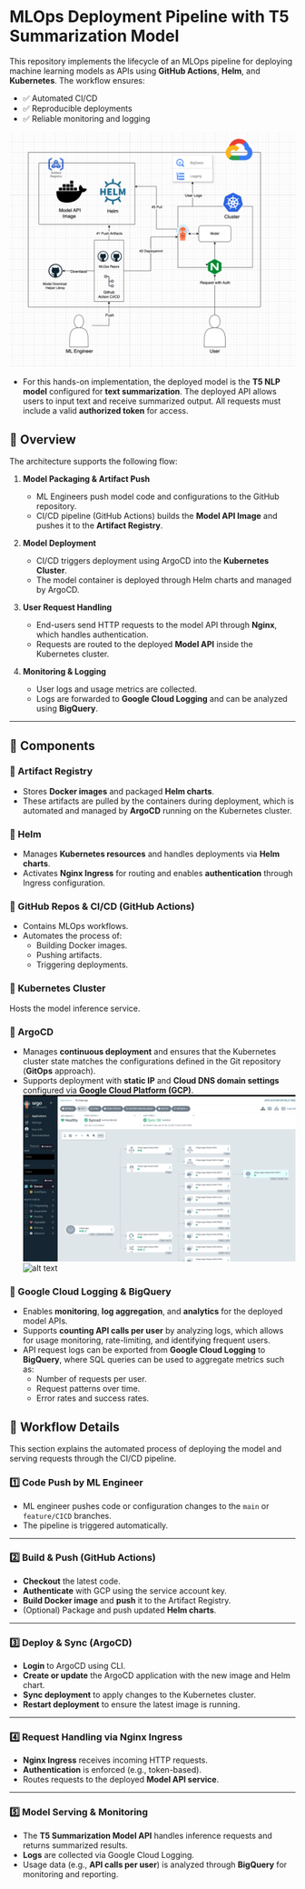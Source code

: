 # MLOps Deployment Pipeline with T5 Summarization Model

This repository implements the lifecycle of an MLOps pipeline for deploying machine learning models as APIs using **GitHub Actions**, **Helm**, and **Kubernetes**. The workflow ensures:

- ✅ Automated CI/CD  
- ✅ Reproducible deployments  
- ✅ Reliable monitoring and logging  

![diagram](../images/diagram.png)

- For this hands-on implementation, the deployed model is the **T5 NLP model** configured for **text summarization**. The deployed API allows users to input text and receive summarized output. All requests must include a valid **authorized token** for access.

## 📌 Overview

The architecture supports the following flow:

1. **Model Packaging & Artifact Push**
   - ML Engineers push model code and configurations to the GitHub repository.
   - CI/CD pipeline (GitHub Actions) builds the **Model API Image** and pushes it to the **Artifact Registry**.

2. **Model Deployment**
   - CI/CD triggers deployment using ArgoCD into the **Kubernetes Cluster**.
   - The model container is deployed through Helm charts and managed by ArgoCD.

3. **User Request Handling**
   - End-users send HTTP requests to the model API through **Nginx**, which handles authentication.
   - Requests are routed to the deployed **Model API** inside the Kubernetes cluster.

4. **Monitoring & Logging**
   - User logs and usage metrics are collected.
   - Logs are forwarded to **Google Cloud Logging** and can be analyzed using **BigQuery**.

---

## 📂 Components

### 🔹 Artifact Registry
- Stores **Docker images** and packaged **Helm charts**.
- These artifacts are pulled by the containers during deployment, which is automated and managed by **ArgoCD** running on the Kubernetes cluster.

### 🔹 Helm
- Manages **Kubernetes resources** and handles deployments via **Helm charts**.
- Activates **Nginx Ingress** for routing and enables **authentication** through Ingress configuration.


### 🔹 GitHub Repos & CI/CD (GitHub Actions)
- Contains MLOps workflows.
- Automates the process of:
  - Building Docker images.
  - Pushing artifacts.
  - Triggering deployments.

### 🔹 Kubernetes Cluster
Hosts the model inference service.

### 🔹 ArgoCD
- Manages **continuous deployment** and ensures that the Kubernetes cluster state matches the configurations defined in the Git repository (**GitOps** approach).
- Supports deployment with **static IP** and **Cloud DNS domain settings** configured via **Google Cloud Platform (GCP)**.
![alt text](../images/argoCD.png)
![alt text](../../image/nginx-ingress/nginx-ingrace-congroller.png)


### 🔹 Google Cloud Logging & BigQuery
- Enables **monitoring**, **log aggregation**, and **analytics** for the deployed model APIs.
- Supports **counting API calls per user** by analyzing logs, which allows for usage monitoring, rate-limiting, and identifying frequent users.
- API request logs can be exported from **Google Cloud Logging** to **BigQuery**, where SQL queries can be used to aggregate metrics such as:
  - Number of requests per user.
  - Request patterns over time.
  - Error rates and success rates.


## 🚀 Workflow Details

This section explains the automated process of deploying the model and serving requests through the CI/CD pipeline.

### 1️⃣ Code Push by ML Engineer
- ML engineer pushes code or configuration changes to the `main` or `feature/CICD` branches.
- The pipeline is triggered automatically.

---

### 2️⃣ Build & Push (GitHub Actions)
- **Checkout** the latest code.
- **Authenticate** with GCP using the service account key.
- **Build Docker image** and **push** it to the Artifact Registry.
- (Optional) Package and push updated **Helm charts**.

---

### 3️⃣ Deploy & Sync (ArgoCD)
- **Login** to ArgoCD using CLI.
- **Create or update** the ArgoCD application with the new image and Helm chart.
- **Sync deployment** to apply changes to the Kubernetes cluster.
- **Restart deployment** to ensure the latest image is running.

---

### 4️⃣ Request Handling via Nginx Ingress
- **Nginx Ingress** receives incoming HTTP requests.
- **Authentication** is enforced (e.g., token-based).
- Routes requests to the deployed **Model API service**.

---

### 5️⃣ Model Serving & Monitoring
- The **T5 Summarization Model API** handles inference requests and returns summarized results.
- **Logs** are collected via Google Cloud Logging.
- Usage data (e.g., **API calls per user**) is analyzed through **BigQuery** for monitoring and reporting.
